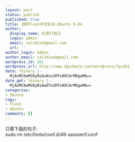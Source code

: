 ```yaml
---
layout: post
status: publish
published: true
title: 消除Flash中文乱码,Ubuntu 9.04
author:
  display_name: 北漂IT民工
  login: admin
  email: calidion@gmail.com
  url: ''
author_login: admin
author_email: calidion@gmail.com
wordpress_id: 261
wordpress_url: http://www.3gcnbeta.com/wordpress/?p=261
date: !binary |-
  MjAxMC0wMS0yNiAxNzo1MTo0OCArMDgwMA==
date_gmt: !binary |-
  MjAxMC0wMS0yNiAwOTo1MTo0OCArMDgwMA==
categories:
- Ubuntu
tags:
- Flash
- Ubuntu
comments: []
---
```

<p>只需下面的句子:<br />
sudo rm &#47;etc&#47;fonts&#47;conf.d&#47;49-sansserif.conf</p>

